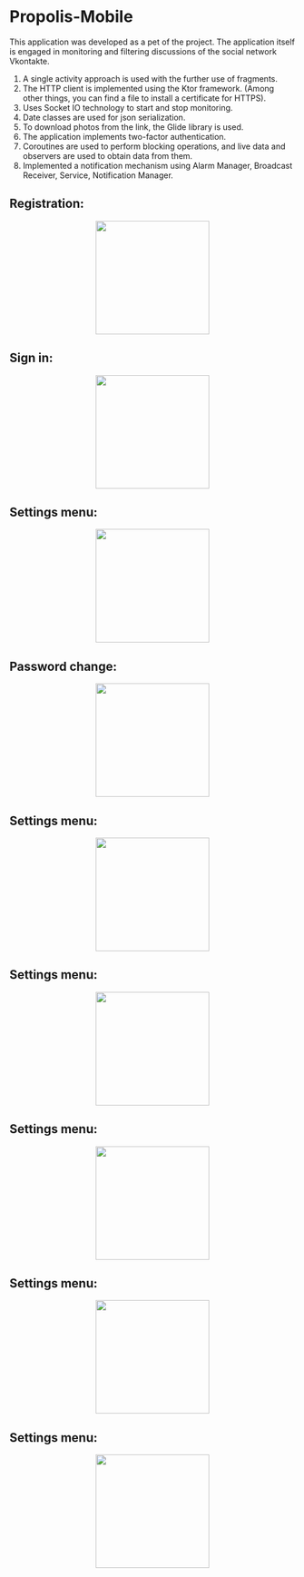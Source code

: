 # Propolis-Mobile
This application was developed as a pet of the project. The application itself is engaged in monitoring and filtering discussions of the social network Vkontakte. 
1) A single activity approach is used with the further use of fragments. 
2) The HTTP client is implemented using the Ktor framework. (Among other things, you can find a file to install a certificate for HTTPS). 
3) Uses Socket IO technology to start and stop monitoring. 
4) Date classes are used for json serialization. 
5) To download photos from the link, the Glide library is used. 
6) The application implements two-factor authentication.
7) Coroutines are used to perform blocking operations, and live data and observers are used to obtain data from them. 
8) Implemented a notification mechanism using Alarm Manager, Broadcast Receiver, Service, Notification Manager.





Registration: 
----
<p align="center">
<img src="https://github.com/thusdayogor/Propolis-Mobile/blob/main/image/1.png" width="200">
</p>


Sign in:
----
<p align="center">
<img src="https://github.com/thusdayogor/Propolis-Mobile/blob/main/image/2.png" width="200">
</p>

Settings menu:
----
<p align="center">
<img src="https://github.com/thusdayogor/Propolis-Mobile/blob/main/image/3.png" width="200">
</p>

Password change:
----
<p align="center">
<img src="https://github.com/thusdayogor/Propolis-Mobile/blob/main/image/4.png" width="200">
</p>


Settings menu:
----
<p align="center">
<img src="https://github.com/thusdayogor/Propolis-Mobile/blob/main/image/5.png" width="200">
</p>


Settings menu:
----
<p align="center">
<img src="https://github.com/thusdayogor/Propolis-Mobile/blob/main/image/6.png" width="200">
</p>


Settings menu:
----
<p align="center">
<img src="https://github.com/thusdayogor/Propolis-Mobile/blob/main/image/7.png" width="200">
</p>


Settings menu:
----
<p align="center">
<img src="https://github.com/thusdayogor/Propolis-Mobile/blob/main/image/8.png" width="200">
</p>


Settings menu:
----
<p align="center">
<img src="https://github.com/thusdayogor/Propolis-Mobile/blob/main/image/9.png" width="200">
</p>


